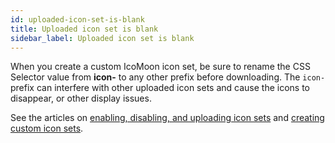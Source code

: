 ```yaml
---
id: uploaded-icon-set-is-blank
title: Uploaded icon set is blank
sidebar_label: Uploaded icon set is blank
---
```


When you create a custom IcoMoon icon set, be sure to rename the CSS Selector
value from **icon-** to any other prefix before downloading. The `icon-`
prefix can interfere with other uploaded icon sets and cause the icons to
disappear, or other display issues.

See the articles on [enabling, disabling, and uploading icon sets](/beaver-builder/styles/icons/enable-disable-or-delete-icon-sets.md) and [creating custom icon sets](/beaver-builder/styles/icons/create-and-import-a-custom-icon-set.md).
